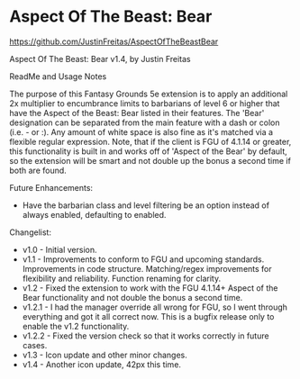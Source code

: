 # Aspect Of The Beast: Bear

https://github.com/JustinFreitas/AspectOfTheBeastBear

Aspect Of The Beast: Bear v1.4, by Justin Freitas

ReadMe and Usage Notes

The purpose of this Fantasy Grounds 5e extension is to apply an additional 2x multiplier to encumbrance limits to barbarians of level 6 or higher that have the Aspect of the Beast: Bear listed in their features.  The 'Bear' designation can be separated from the main feature with a dash or colon (i.e. - or :).  Any amount of white space is also fine as it's matched via a flexible regular expression.  Note, that if the client is FGU of 4.1.14 or greater, this functionality is built in and works off of 'Aspect of the Bear' by default, so the extension will be smart and not double up the bonus a second time if both are found.

Future Enhancements:
- Have the barbarian class and level filtering be an option instead of always enabled, defaulting to enabled.

Changelist:
- v1.0 - Initial version.
- v1.1 - Improvements to conform to FGU and upcoming standards. Improvements in code structure.  Matching/regex improvements for flexibility and reliability.  Function renaming for clarity.
- v1.2 - Fixed the extension to work with the FGU 4.1.14+ Aspect of the Bear functionality and not double the bonus a second time.
- v1.2.1 - I had the manager override all wrong for FGU, so I went through everything and got it all correct now.  This is a bugfix release only to enable the v1.2 functionality.
- v1.2.2 - Fixed the version check so that it works correctly in future cases.
- v1.3 - Icon update and other minor changes.
- v1.4 - Another icon update, 42px this time.
